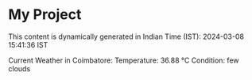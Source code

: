 # My Project

This content is dynamically generated in Indian Time (IST): 2024-03-08 15:41:36 IST


Current Weather in Coimbatore:
Temperature: 36.88 °C
Condition: few clouds
